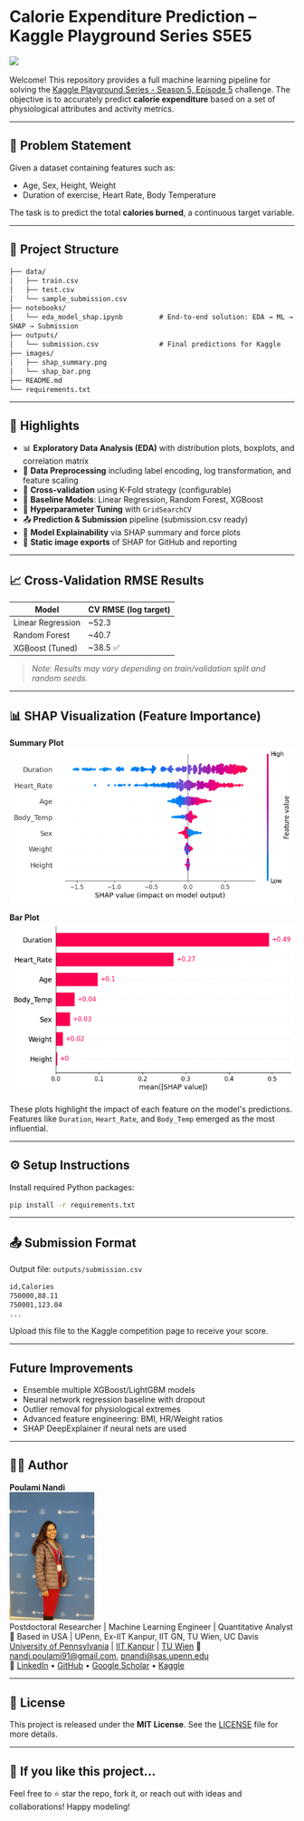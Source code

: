 # Calorie Expenditure Prediction – Kaggle Playground Series S5E5

[![](https://raw.githubusercontent.com/Poulami-Nandi/IV_surface_analyzer/main/images/poulami_banner.png)](https://github.com/Poulami-Nandi)

Welcome! This repository provides a full machine learning pipeline for solving the [Kaggle Playground Series - Season 5, Episode 5](https://www.kaggle.com/competitions/playground-series-s5e5) challenge. The objective is to accurately predict **calorie expenditure** based on a set of physiological attributes and activity metrics.

---

## 📌 Problem Statement

Given a dataset containing features such as:
- Age, Sex, Height, Weight
- Duration of exercise, Heart Rate, Body Temperature

The task is to predict the total **calories burned**, a continuous target variable.

---

## 📁 Project Structure

```
├── data/
│   ├── train.csv
│   ├── test.csv
│   └── sample_submission.csv
├── notebooks/
│   └── eda_model_shap.ipynb         # End-to-end solution: EDA → ML → SHAP → Submission
├── outputs/
│   └── submission.csv               # Final predictions for Kaggle
├── images/
│   ├── shap_summary.png
│   └── shap_bar.png
├── README.md
└── requirements.txt
```

---

## 🚀 Highlights

- 📊 **Exploratory Data Analysis (EDA)** with distribution plots, boxplots, and correlation matrix
- 🧹 **Data Preprocessing** including label encoding, log transformation, and feature scaling
- 🔁 **Cross-validation** using K-Fold strategy (configurable)
- 🔧 **Baseline Models**: Linear Regression, Random Forest, XGBoost
- 🧪 **Hyperparameter Tuning** with `GridSearchCV`
- 📤 **Prediction & Submission** pipeline (submission.csv ready)
- 🧠 **Model Explainability** via SHAP summary and force plots
- 📸 **Static image exports** of SHAP for GitHub and reporting

---

## 📈 Cross-Validation RMSE Results

| Model             | CV RMSE (log target) |
|------------------|----------------------|
| Linear Regression| ~52.3                |
| Random Forest    | ~40.7                |
| XGBoost (Tuned)  | ~38.5 ✅             |

> *Note: Results may vary depending on train/validation split and random seeds.*

---

## 📊 SHAP Visualization (Feature Importance)

**Summary Plot**  
![SHAP Summary](images/shap_summary.png)

**Bar Plot**  
![SHAP Bar](images/shap_bar.png)

These plots highlight the impact of each feature on the model's predictions. Features like `Duration`, `Heart_Rate`, and `Body_Temp` emerged as the most influential.

---

## ⚙️ Setup Instructions

Install required Python packages:

```bash
pip install -r requirements.txt
```

---

## 📤 Submission Format

Output file: `outputs/submission.csv`

```
id,Calories
750000,88.11
750001,123.04
...
```

Upload this file to the Kaggle competition page to receive your score.

---

## Future Improvements

- Ensemble multiple XGBoost/LightGBM models
- Neural network regression baseline with dropout
- Outlier removal for physiological extremes
- Advanced feature engineering: BMI, HR/Weight ratios
- SHAP DeepExplainer if neural nets are used

---

## 👩‍💻 Author

**Poulami Nandi**  
<img src="https://github.com/Poulami-Nandi/IV_surface_analyzer/raw/main/images/own/own_image.jpg" alt="Profile" width="150"/>   
Postdoctoral Researcher | Machine Learning Engineer | Quantitative Analyst  
📍 Based in USA | UPenn, Ex-IIT Kanpur, IIT GN, TU Wien, UC Davis  
[University of Pennsylvania](https://live-sas-physics.pantheon.sas.upenn.edu/people/poulami-nandi) | [IIT Kanpur](https://www.iitk.ac.in/) | [TU Wien](http://www.itp.tuwien.ac.at/CPT/index.htm?date=201838&cats=xbrbknmztwd)
📧 [nandi.poulami91@gmail.com](mailto:nandi.poulami91@gmail.com), [pnandi@sas.upenn.edu](mailto:pnandi@sas.upenn.edu)  
🔗 [LinkedIn](https://www.linkedin.com/in/poulami-nandi-a8a12917b/) • [GitHub](https://github.com/Poulami-Nandi) • [Google Scholar](https://scholar.google.co.in/citations?user=bOYJeAYAAAAJ&hl=en) • [Kaggle](https://www.kaggle.com/poulaminandi91) 

---

## 📜 License

This project is released under the **MIT License**. See the [LICENSE](LICENSE) file for more details.

---

## 🌟 If you like this project...

Feel free to ⭐ star the repo, fork it, or reach out with ideas and collaborations! Happy modeling!
